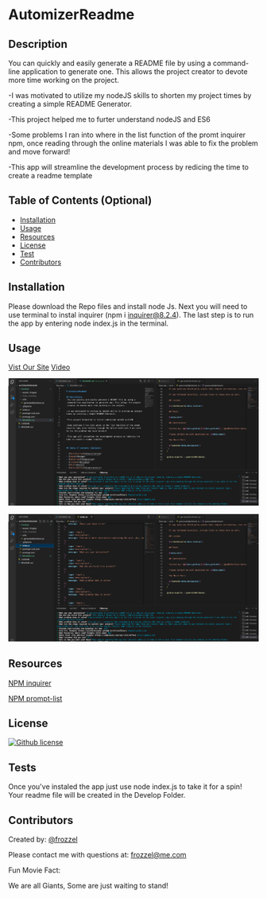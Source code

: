  
  # AutomizerReadme
 
  ## Description
  You can quickly and easily generate a README file by using a command-line application to generate one. This allows the project creator to devote more time working on the project.

  -I was motivated to utilize my nodeJS skills to shorten my project times by creating a simple README Generator.

  -This project helped me to furter understand nodeJS and ES6

  -Some problems I ran into where in the list function of the promt inquirer npm, once reading through the online materials I was able to fix the problem and move forward!

  -This app will streamline the development process by redicing the time to create a readme template
  
  ## Table of Contents (Optional)
  
  - [Installation](#installation)
  - [Usage](#usage)
  - [Resources](#resources)
  - [License](#license)
  - [Test](#tests)
  - [Contributors](#contributors)
  
  ## Installation
  Please download the Repo files and install node Js. Next you will need to use terminal to instal inquirer (npm i inquirer@8.2.4). The last step is to run the app by entering node index.js in the terminal.
  
  ## Usage
  [Vist Our Site](https://github.com/frozzel/AutomizerReadme)
  [Video](https://youtu.be/QhM1vN2Zaj4)
  
![Screen Shots](./Develop/assets/images/Screen%20Shot%202022-10-05%20at%209.31.44%20PM.png)

![Screen Shots2](./Develop/assets/images/Screen%20Shot%202022-10-05%20at%209.32.34%20PM.png)



  ## Resources

  [NPM inquirer](https://www.npmjs.com/package/inquirer/v/8.2.4)

  [NPM prompt-list](https://www.npmjs.com/package/prompt-list)
  

  
  ## License
  
  [![Github license](https://img.shields.io/badge/License-MIT-yellow.svg)](https://opensource.org/licenses/MIT)
  
  ## Tests

  Once you've instaled the app just use node index.js to take it for a spin! Your readme file will be created in the Develop Folder.
  
  ## Contributors 

  Created by: [@frozzel](https://github.com/frozzel)
  
  Please contact me with questions at: frozzel@me.com
  
  Fun Movie Fact: 
  
  We are all Giants, Some are just waiting to stand!
